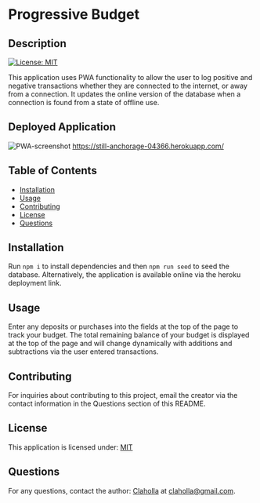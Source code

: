 
  # Progressive Budget
  
  ## Description
[![License: MIT](https://img.shields.io/badge/License-MIT-yellow.svg)](https://opensource.org/licenses/MIT)

  This application uses PWA functionality to allow the user to log positive and negative transactions whether they are connected to the internet, or away from a connection. It updates the online version of the database when a connection is found from a state of offline use.
  
  ## Deployed Application
  ![PWA-screenshot](https://user-images.githubusercontent.com/80665978/133908098-cc77f905-56a1-4f0b-9bc0-4cb36b0fc0c3.png)
  https://still-anchorage-04366.herokuapp.com/
  
  ## Table of Contents

  - [Installation](#installation)
  - [Usage](#usage)
  - [Contributing](#contributing)
  - [License](#license)
  - [Questions](#questions)

  ## Installation

  Run ```npm i``` to install dependencies and then ```npm run seed``` to seed the database. Alternatively, the application is available online via the heroku deployment link.

  ## Usage

  Enter any deposits or purchases into the fields at the top of the page to track your budget. The total remaining balance of your budget is displayed at the top of the page and will change dynamically with additions and subtractions via the user entered transactions.

  ## Contributing

  For inquiries about contributing to this project, email the creator via the contact information in the Questions section of this README.

  ## License

  This application is licensed under: [MIT](https://opensource.org/licenses/MIT)

  ## Questions

  For any questions, contact the author: [Claholla](https://www.github.com/Claholla) at claholla@gmail.com.

  

